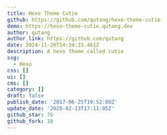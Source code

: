 ```yaml
---
title: Hexo Theme Cutie
github: https://github.com/qutang/hexo-theme-cutie
demo: https://hexo-theme-cutie.qutang.dev
author: qutang
author_link: https://github.com/qutang
date: 2024-11-28T14:34:33.461Z
description: A hexo theme called cutie
ssg:
  - Hexo
css: []
ui: []
cms: []
category: []
draft: false
publish_date: '2017-06-25T19:52:00Z'
update_date: '2020-02-13T17:11:05Z'
github_star: 76
github_fork: 18
---
```

